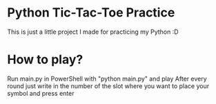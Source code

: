 # Python Tic-Tac-Toe Practice
This is just a little project I made for practicing my Python :D

# How to play?

Run main.py in PowerShell with "python main.py" and play
After every round just write in the number of the slot where you want to place your symbol and press enter
